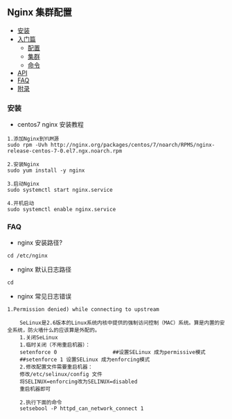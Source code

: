 ## Nginx 集群配置
* [安装](#安装)
* [入门篇](#入门篇)
    * [配置](#配置)
    * [集群](#集群)
    * [命令](#命令)
* [API](#API) 
* [FAQ](#FAQ)
* [附录](#附录)

### 安装
* centos7 nginx 安装教程
```text
1.添加Nginx到YUM源
sudo rpm -Uvh http://nginx.org/packages/centos/7/noarch/RPMS/nginx-release-centos-7-0.el7.ngx.noarch.rpm

2.安装Nginx
sudo yum install -y nginx

3.启动Nginx
sudo systemctl start nginx.service

4.开机启动
sudo systemctl enable nginx.service
```


### FAQ
* nginx 安装路径?
```text
cd /etc/nginx
```
* nginx 默认日志路径
```text
cd 
```
* nginx 常见日志错误
```text
1.Permission denied) while connecting to upstream

    SeLinux是2.6版本的Linux系统内核中提供的强制访问控制（MAC）系统。算是内置的安全系统，防火墙什么的应该算是外配的。
    1.关闭SeLinux
    1.临时关闭（不用重启机器）：
    setenforce 0                  ##设置SELinux 成为permissive模式
    ##setenforce 1 设置SELinux 成为enforcing模式
    2.修改配置文件需要重启机器：
    修改/etc/selinux/config 文件
    将SELINUX=enforcing改为SELINUX=disabled
    重启机器即可
    
    2.执行下面的命令
    setsebool -P httpd_can_network_connect 1
```



